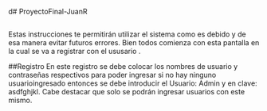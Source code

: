 d# ProyectoFinal-JuanR

##
Estas instrucciones te permitirán utilizar el sistema como es debido y de esa manera evitar futuros errores. Bien todos comienza con esta pantalla en la cual se va a registrar con el ususario .

##Registro
En este registro se debe colocar los nombres de usuario y contraseñas respectivos para poder ingresar si no hay ninguno usuarioingresado entonces se debe introducir el Usuario: Admin y en clave: asdfghjkl.  Cabe destacar que solo se podrán ingresar usuarios con este mismo.
